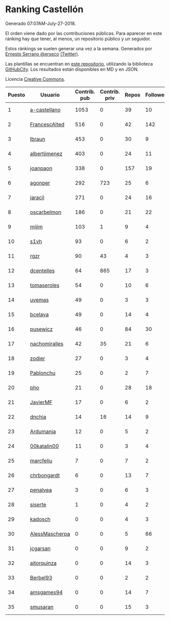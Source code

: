 # Ranking Castellón

Generado 07:07AM-July-27-2018.

El orden viene dado por las contribuciones públicas. Para aparecer en este ránking hay que tener, al menos, un repositorio público y un seguidor.

Estos ránkings se suelen generar una vez a la semana. Generados por [Ernesto Serrano @erseco](https://github.com/erseco/) [(Twitter)](https://twitter.com/erseco).

Las plantillas se encuentran en [este repositorio](https://github.com/iblancasa/GH-Spanish-Ranking), utilizando la biblioteca [GitHubCity](https://github.com/iblancasa/GitHubCity). Los resultados están disponibles en MD y en JSON.

Licencia [Creative Commons](https://creativecommons.org/licenses/by/4.0/).

| Puesto   |  Usuario  | Contrib. pub | Contrib. priv |Repos| Followers | Desde |  Avatar  |
|----------|-----------|--------------|---------------|-----|-----------|-------|----------|
|1|[a-castellano](https://github.com/a-castellano)|1053|0|39|10|2015-03-17|![a-castellano]()|
|2|[FrancescAlted](https://github.com/FrancescAlted)|516|0|42|142|2010-06-25|![FrancescAlted]()|
|3|[lbraun](https://github.com/lbraun)|453|0|30|9|2010-06-02|![lbraun]()|
|4|[albertjimenez](https://github.com/albertjimenez)|403|0|24|11|2015-05-21|![albertjimenez]()|
|5|[joanpaon](https://github.com/joanpaon)|338|0|157|19|2013-06-30|![joanpaon]()|
|6|[agonper](https://github.com/agonper)|292|723|25|6|2015-01-27|![agonper]()|
|7|[jaracil](https://github.com/jaracil)|271|0|24|16|2014-01-10|![jaracil]()|
|8|[oscarbelmon](https://github.com/oscarbelmon)|186|0|21|22|2013-04-05|![oscarbelmon]()|
|9|[mijim](https://github.com/mijim)|103|1|9|4|2016-02-01|![mijim]()|
|10|[s1vh](https://github.com/s1vh)|93|0|6|2|2014-10-09|![s1vh]()|
|11|[rgzr](https://github.com/rgzr)|90|43|4|3|2015-07-03|![rgzr]()|
|12|[dcentelles](https://github.com/dcentelles)|64|865|17|3|2013-07-15|![dcentelles]()|
|13|[tomaseroles](https://github.com/tomaseroles)|54|0|10|6|2015-02-16|![tomaseroles]()|
|14|[uvemas](https://github.com/uvemas)|49|0|3|3|2011-10-03|![uvemas]()|
|15|[bcelaya](https://github.com/bcelaya)|49|0|14|4|2014-09-12|![bcelaya]()|
|16|[pusewicz](https://github.com/pusewicz)|46|0|84|30|2008-02-26|![pusewicz]()|
|17|[nachomiralles](https://github.com/nachomiralles)|42|35|21|6|2013-06-26|![nachomiralles]()|
|18|[zodier](https://github.com/zodier)|27|0|3|4|2010-11-13|![zodier]()|
|19|[Pablonchu](https://github.com/Pablonchu)|25|0|2|7|2017-01-31|![Pablonchu]()|
|20|[pho](https://github.com/pho)|21|0|28|18|2009-05-25|![pho]()|
|21|[JavierMF](https://github.com/JavierMF)|17|0|6|2|2013-01-17|![JavierMF]()|
|22|[dnchia](https://github.com/dnchia)|14|16|14|9|2015-08-14|![dnchia]()|
|23|[Ardumania](https://github.com/Ardumania)|12|0|5|2|2012-02-17|![Ardumania]()|
|24|[00katalin00](https://github.com/00katalin00)|11|0|3|4|2017-10-18|![00katalin00]()|
|25|[marcfeliu](https://github.com/marcfeliu)|7|0|7|2|2013-10-01|![marcfeliu]()|
|26|[chrbongardt](https://github.com/chrbongardt)|6|0|13|7|2012-11-19|![chrbongardt]()|
|27|[penalvea](https://github.com/penalvea)|3|0|6|3|2013-04-09|![penalvea]()|
|28|[siserte](https://github.com/siserte)|1|0|4|2|2014-02-05|![siserte]()|
|29|[kadosch](https://github.com/kadosch)|0|0|4|3|2011-12-31|![kadosch]()|
|30|[AlessMascherpa](https://github.com/AlessMascherpa)|0|0|5|66|2011-04-03|![AlessMascherpa]()|
|31|[jcgarsan](https://github.com/jcgarsan)|0|0|9|2|2013-09-26|![jcgarsan]()|
|32|[aitorquinza](https://github.com/aitorquinza)|0|0|14|3|2012-09-17|![aitorquinza]()|
|33|[Berbel93](https://github.com/Berbel93)|0|0|2|2|2016-03-02|![Berbel93]()|
|34|[amsgames94](https://github.com/amsgames94)|0|0|14|7|2014-03-15|![amsgames94]()|
|35|[smusaran](https://github.com/smusaran)|0|0|15|3|2015-11-10|![smusaran]()|

